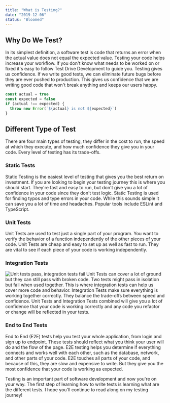 ```yaml
---
title: "What is Testing?"
date: "2019-12-06"
status: "Bloomed"
---
```


## Why Do We Test?

In its simplest definition, a software test is code that returns an error when the actual value does not equal the expected value. Testing your code helps increase your workflow. If you don't know what needs to be worked on or fixed it's easy to follow Test Drive Development to guide you. Testing gives us confidence. If we write good tests, we can eliminate future bugs before they are ever pushed to production. This gives us confidence that we are writing good code that won't break anything and keeps our users happy.

```javascript
const actual = true
const expected = false
if (actual !== expected) {
  throw new Error(`${actual} is not ${expected}`)
}
```

## Different Type of Test

There are four main types of testing, they differ in the cost to run, the speed at which they execute, and how much confidence they give you in your code. Every level of testing has its trade-offs.

### Static Tests

Static Testing is the easiest level of testing that gives you the best return on investment. If you are looking to begin your testing journey this is where you should start. They're fast and easy to run, but don't give you a lot of confidence in your code since they don't test logic. Static Testing is used for finding typos and type errors in your code. While this sounds simple it can save you a lot of time and headaches. Popular tools include ESLint and TypeScript.

### Unit Tests

Unit Tests are used to test just a single part of your program. You want to verify the behavior of a function independently of the other pieces of your code. Unit Tests are cheap and easy to set up as well as fast to run. They are vital to see if each piece of your code is working independently.

### Integration Tests

![Unit tests pass, integration tests fail](https://media.giphy.com/media/EPR5sgG0y4SaY/giphy.gif)
Unit Tests can cover a lot of ground but they can still pass with broken code. Two tests might pass in isolation but fail when used together. This is where integration tests can help us cover more code and behavior. Integration Tests make sure everything is working together correctly. They balance the trade-offs between speed and confidence. Unit Tests and Integration Tests combined will give you a lot of confidence that your code is working correctly and any code you refactor or change will be reflected in your tests.

### End to End Tests

End to End (E2E) tests help you test your whole application, from login and sign up to endpoint. These tests should reflect what you think your user will do and the flow of the page. E2E testing helps you determine if everything connects and works well with each other, such as the database, network, and other parts of your code. E2E touches all parts of your code, and because of this, they are slow and expensive to write. But they give you the most confidence that your code is working as expected.

Testing is an important part of software development and now you're on your way. The first step of learning how to write tests is learning what are the different tests. I hope you'll continue to read along on my testing journey!
